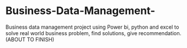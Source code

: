 # Business-Data-Management-
Business data management project using Power bi, python and excel to solve real world business problem, find solutions, give recommendation. (ABOUT TO FINISH)

